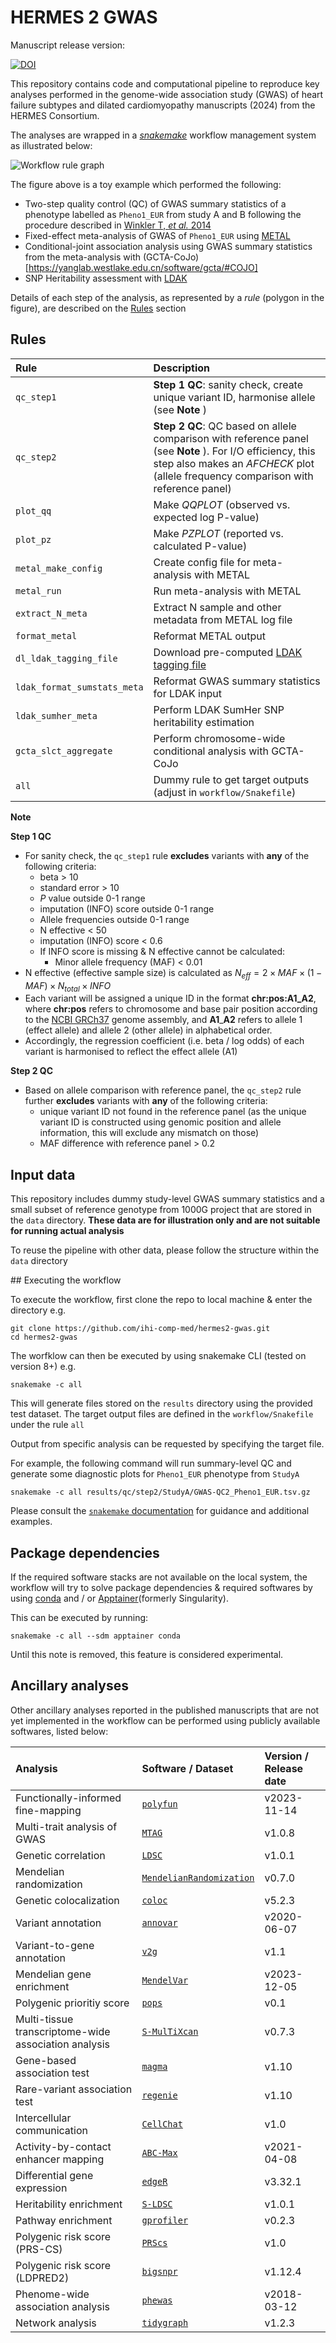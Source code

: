 # HERMES 2 GWAS

Manuscript release version:

[![DOI](https://zenodo.org/badge/685004997.svg)](https://zenodo.org/doi/10.5281/zenodo.11204853)

This repository contains code and computational pipeline
to reproduce key analyses performed in the genome-wide association study (GWAS)
of heart failure subtypes and dilated cardiomyopathy manuscripts (2024)
from the HERMES Consortium.

The analyses are wrapped in a [*snakemake*](https://snakemake.github.io/) workflow management system
as illustrated below:

![Workflow rule graph](workflow/dag/test.svg)

The figure above is a toy example which performed the following:
* Two-step quality control (QC) of GWAS summary statistics of a phenotype labelled as `Pheno1_EUR` 
from study A and B following the procedure
described in [Winkler T, *et al.* 2014](https://www.nature.com/articles/nprot.2014.071) 
* Fixed-effect meta-analysis of GWAS of `Pheno1_EUR` using [METAL](https://www.ncbi.nlm.nih.gov/pmc/articles/PMC2922887/) 
* Conditional-joint association analysis using GWAS summary statistics from the meta-analysis with (GCTA-CoJo)[https://yanglab.westlake.edu.cn/software/gcta/#COJO]
* SNP Heritability assessment with [LDAK](https://dougspeed.com/snp-heritability/)  

Details of each step of the analysis, as represented by a *rule* (polygon in the figure),
are described on the [Rules](#rules) section

## Rules

| Rule                        | Description                                                                                                                                                                                      |
| :-------------------------- | :----------------------------------------------------------------------------------------------------------------------------------------------------------------------------------------------- |
| `qc_step1`                  | **Step 1 QC**: sanity check, create unique variant ID, harmonise allele (see **Note** )                                                                                                          |
| `qc_step2`                  | **Step 2 QC**: QC based on allele comparison with reference panel (see **Note** ). For I/O efficiency, this step also makes an *AFCHECK* plot (allele frequency comparison with reference panel) |
| `plot_qq`                   | Make *QQPLOT* (observed vs. expected log P-value)                                                                                                                                                |
| `plot_pz`                   | Make *PZPLOT* (reported vs. calculated P-value)                                                                                                                                                  |
| `metal_make_config`         | Create config file for meta-analysis with METAL                                                                                                                                                  |
| `metal_run`                 | Run meta-analysis with METAL                                                                                                                                                                     |
| `extract_N_meta`            | Extract N sample and other metadata from METAL log file                                                                                                                                          |
| `format_metal`              | Reformat METAL output                                                                                                                                                                            |
| `dl_ldak_tagging_file`      | Download pre-computed [LDAK tagging file](https://dougspeed.com/pre-computed-tagging-files/)                                                                                                     |
| `ldak_format_sumstats_meta` | Reformat GWAS summary statistics for LDAK input                                                                                                                                                  |
| `ldak_sumher_meta`          | Perform LDAK SumHer SNP heritability estimation                                                                                                                                                  |
| `gcta_slct_aggregate`       | Perform chromosome-wide conditional analysis with GCTA-CoJo                                                                                                                                      |
| `all`                       | Dummy rule to get target outputs (adjust in `workflow/Snakefile`)                                                                                                                                |

**Note**

**Step 1 QC**

-   For sanity check, the `qc_step1` rule **excludes** variants with **any** of the following criteria:
    -   beta \> 10
    -   standard error \> 10
    -   *P* value outside 0-1 range
    -   imputation (INFO) score outside 0-1 range
    -   Allele frequencies outside 0-1 range
    -   N effective \< 50
    -   imputation (INFO) score \< 0.6
    -   If INFO score is missing & N effective cannot be calculated:
        -   Minor allele frequency (MAF) \< 0.01
-   N effective (effective sample size) is calculated as $N_{eff} = 2 \times MAF \times (1-MAF) \times N_{total} \times INFO$
-   Each variant will be assigned a unique ID in the format **chr:pos:A1_A2**, where **chr:pos** refers to chromosome and base pair position according to the [NCBI GRCh37](https://www.ncbi.nlm.nih.gov/assembly/GCF_000001405.13/) genome assembly, and **A1**\_**A2** refers to allele 1 (effect allele) and allele 2 (other allele) in alphabetical order.
-   Accordingly, the regression coefficient (i.e. beta / log odds) of each variant is harmonised to reflect the effect allele (A1)

**Step 2 QC**

-   Based on allele comparison with reference panel, the `qc_step2` rule further **excludes** variants with **any** of the following criteria:
    -   unique variant ID not found in the reference panel (as the unique variant ID is constructed using genomic position and allele information, this will exclude any mismatch on those)
    -   MAF difference with reference panel \> 0.2


## Input data

This repository includes dummy study-level GWAS summary statistics and a small subset of reference genotype from 1000G project
that are stored in the `data` directory. 
**These data are for illustration only and are not suitable for running actual analysis**

To reuse the pipeline with other data, please follow the structure within the `data` directory

## Executing the workflow

To execute the workflow, first clone the repo to local machine & enter the directory e.g.

```
git clone https://github.com/ihi-comp-med/hermes2-gwas.git
cd hermes2-gwas
```

The worfklow can then be executed by using snakemake CLI (tested on version 8+) e.g. 

```
snakemake -c all
```

This will generate files stored on the `results` directory using the provided test dataset.
The target output files are defined in the `workflow/Snakefile` under the rule `all`

Output from specific analysis can be requested by specifying the target file.

For example, the following command will run summary-level QC and generate some diagnostic plots for `Pheno1_EUR` phenotype from `StudyA`

```
snakemake -c all results/qc/step2/StudyA/GWAS-QC2_Pheno1_EUR.tsv.gz
```

Please consult the [`snakemake` documentation](https://snakemake.readthedocs.io/en/stable/index.html) for guidance and additional examples.

##  Package dependencies
If the required software stacks are not available on the local system,
the workflow will try to solve package dependencies & required softwares by
using [conda](https://conda.io/projects/conda/en/latest/user-guide/getting-started.html)
and / or [Apptainer](https://apptainer.org/docs/user/latest/index.html)(formerly Singularity).

This can be executed by running:

```
snakemake -c all --sdm apptainer conda
```

Until this note is removed, this feature is considered experimental.

## Ancillary analyses

Other ancillary analyses reported in the published manuscripts that are not yet
implemented in the workflow can be performed using
publicly available softwares, listed below:

| Analysis                                             | Software / Dataset                                                                                    | Version  / Release date |
| :--------------------------------------------------- | :---------------------------------------------------------------------------------------------------- | :---------------------- |
| Functionally-informed fine-mapping                   | [`polyfun`](https://github.com/omerwe/polyfun)                                                        | v2023-11-14             |
| Multi-trait analysis of GWAS                         | [`MTAG`](https://github.com/JonJala/mtag)                                                             | v1.0.8                  |
| Genetic correlation                                  | [`LDSC`](https://github.com/bulik/ldsc)                                                               | v1.0.1                  |
| Mendelian randomization                              | [`MendelianRandomization`](https://cran.r-project.org/web/packages/MendelianRandomization/index.html) | v0.7.0                  |
| Genetic colocalization                               | [`coloc`](https://github.com/chr1swallace/coloc)                                                      | v5.2.3                  |
| Variant annotation                                   | [`annovar`](https://annovar.openbioinformatics.org/en/latest/)                                        | v2020-06-07             |
| Variant-to-gene annotation                           | [`v2g`](https://genetics.opentargets.org/)                                                            | v1.1                    |
| Mendelian gene enrichment                            | [`MendelVar`](https://mendelvar.mrcieu.ac.uk/)                                                        | v2023-12-05             |
| Polygenic prioritiy score                            | [`pops`](https://github.com/FinucaneLab/pops)                                                         | v0.1                    |
| Multi-tissue transcriptome-wide association analysis | [`S-MulTiXcan`](https://github.com/hakyimlab/MetaXcan)                                                | v0.7.3                  |
| Gene-based association test                          | [`magma`](https://cncr.nl/research/magma/)                                                            | v1.10                   |
| Rare-variant association test                        | [`regenie`](https://cncr.nl/research/magma/)                                                          | v1.10                   |
| Intercellular communication                          | [`CellChat`](https://github.com/sqjin/CellChat)                                                       | v1.0                    |
| Activity-by-contact enhancer mapping                 | [`ABC-Max`](https://github.com/EngreitzLab/ABC-GWAS-Paper)                                            | v2021-04-08             |
| Differential gene expression                         | [`edgeR`](https://bioconductor.org/packages/release/bioc/html/edgeR.html)                             | v3.32.1                 |
| Heritability enrichment                              | [`S-LDSC`](https://github.com/bulik/ldsc)                                                             | v1.0.1                  |
| Pathway enrichment                                   | [`gprofiler`](https://biit.cs.ut.ee/gprofiler/gost)                                                   | v0.2.3                  |
| Polygenic risk score (PRS-CS)                        | [`PRScs`](https://github.com/getian107/PRScs)                                                         | v1.0                    |
| Polygenic risk score (LDPRED2)                       | [`bigsnpr`](https://privefl.github.io/bigsnpr/index.html)                                             | v1.12.4                 |
| Phenome-wide association analysis                    | [`phewas`](https://github.com/PheWAS/PheWAS)                                                          | v2018-03-12             |
| Network analysis                                     | [`tidygraph`](https://tidygraph.data-imaginist.com/)                                                  | v1.2.3                  |



